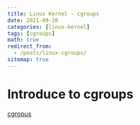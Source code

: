 ```yaml
---
title: Linux Kernel - cgroups
date: 2021-09-20
categories: [linux-kernel]
tags: [cgroups]
math: true
redirect_from:
  - /posts/linux-cgroups/
sitemap: true
---
```


# Introduce to cgroups
[cgropus](https://man7.org/linux/man-pages/man7/cgroups.7.html)
